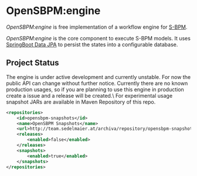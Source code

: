 # OpenSBPM:engine
*OpenSBPM:engine* is free implementation of a workflow engine for [S-BPM](https://en.wikipedia.org/wiki/Subject-oriented_business_process_management).

*OpenSBPM:engine* is the core component to execute S-BPM models. It uses [SpringBoot Data JPA](https://spring.io/projects/spring-data-jpa) 
to persist the states into a configurable database.

## Project Status
The engine is under active development and currently unstable. For now the 
public API can change without further notice. Currently there are no known 
production usages, so if you are planning to use this engine in production 
create a issue and a release will be created.\\
For experimental usage snapshot JARs are available in Maven Repository of this repo.

```xml
<repositories>
    <id>opensbpm-snapshots</id>
    <name>OpenSBPM Snapshots</name>
    <url>http://team.sedelmaier.at/archiva/repository/opensbpm-snapshots/</url>
    <releases>
        <enabled>false</enabled>
    </releases>
    <snapshots>
        <enabled>true</enabled>
    </snapshots>
</repositories>
```
